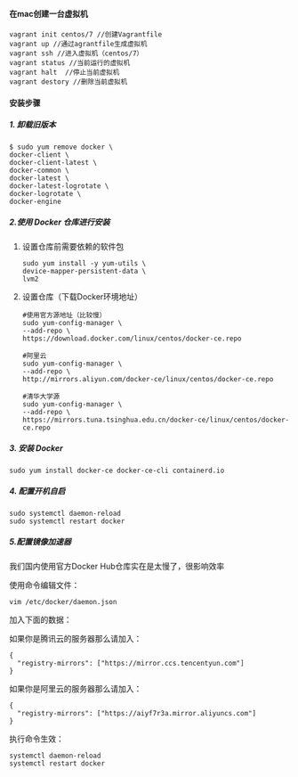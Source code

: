 #### 在mac创建一台虚拟机

```shell
vagrant init centos/7 //创建Vagrantfile
vagrant up //通过agrantfile生成虚拟机
vagrant ssh //进入虚拟机（centos/7）
vagrant status //当前运行的虚拟机
vagrant halt  //停止当前虚拟机
vagrant destory //删除当前虚拟机
```

#### 安装步骤

##### 1. 卸载旧版本

```
$ sudo yum remove docker \
docker-client \
docker-client-latest \
docker-common \
docker-latest \
docker-latest-logrotate \
docker-logrotate \
docker-engine
```

##### 2.使用 Docker 仓库进行安装

1. 设置仓库前需要依赖的软件包

   ```
   sudo yum install -y yum-utils \
   device-mapper-persistent-data \
   lvm2
   ```

2. 设置仓库（下载Docker环境地址）

   ```
   #使用官方源地址（比较慢）
   sudo yum-config-manager \
   --add-repo \
   https://download.docker.com/linux/centos/docker-ce.repo
   
   #阿里云
   sudo yum-config-manager \
   --add-repo \
   http://mirrors.aliyun.com/docker-ce/linux/centos/docker-ce.repo
   
   #清华大学源
   sudo yum-config-manager \
   --add-repo \
   https://mirrors.tuna.tsinghua.edu.cn/docker-ce/linux/centos/docker-ce.repo
   ```

##### 3. 安装 Docker

```
sudo yum install docker-ce docker-ce-cli containerd.io
```

##### 4. 配置开机自启

```
sudo systemctl daemon-reload
sudo systemctl restart docker
```

##### 5.配置镜像加速器

我们国内使用官方Docker Hub仓库实在是太慢了，很影响效率

使用命令编辑文件：

```shell
vim /etc/docker/daemon.json
```

加入下面的数据：

如果你是腾讯云的服务器那么请加入：

```shell
{
  "registry-mirrors": ["https://mirror.ccs.tencentyun.com"]
}
```

如果你是阿里云的服务器那么请加入：

```shell
{
  "registry-mirrors": ["https://aiyf7r3a.mirror.aliyuncs.com"]
}
```

执行命令生效：

```shell
systemctl daemon-reload
systemctl restart docker
```